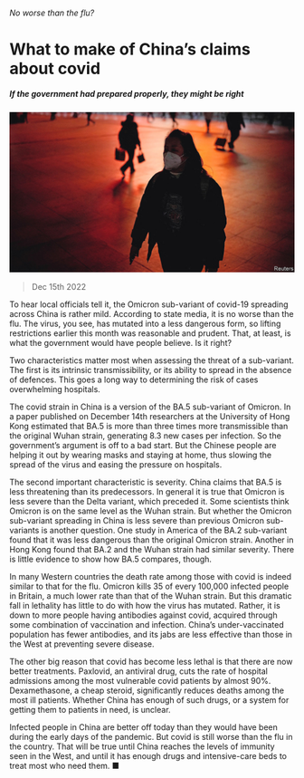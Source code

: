 ###### No worse than the flu?

# What to make of China’s claims about covid 

##### If the government had prepared properly, they might be right 

![image](images/20221217_CNP002.jpg) 

> Dec 15th 2022 


To hear local officials tell it, the Omicron sub-variant of covid-19 spreading across China is rather mild. According to state media, it is no worse than the flu. The virus, you see, has mutated into a less dangerous form, so lifting restrictions earlier this month was reasonable and prudent. That, at least, is what the government would have people believe. Is it right?

Two characteristics matter most when assessing the threat of a sub-variant. The first is its intrinsic transmissibility, or its ability to spread in the absence of defences. This goes a long way to determining the risk of cases overwhelming hospitals. 

The covid strain in China is a version of the BA.5 sub-variant of Omicron. In a paper published on December 14th researchers at the University of Hong Kong estimated that BA.5 is more than three times more transmissible than the original Wuhan strain, generating 8.3 new cases per infection. So the government’s argument is off to a bad start. But the Chinese people are helping it out by wearing masks and staying at home, thus slowing the spread of the virus and easing the pressure on hospitals.

The second important characteristic is severity. China claims that BA.5 is less threatening than its predecessors. In general it is true that Omicron is less severe than the Delta variant, which preceded it. Some scientists think Omicron is on the same level as the Wuhan strain. But whether the Omicron sub-variant spreading in China is less severe than previous Omicron sub-variants is another question. One study in America of the BA.2 sub-variant found that it was less dangerous than the original Omicron strain. Another in Hong Kong found that BA.2 and the Wuhan strain had similar severity. There is little evidence to show how BA.5 compares, though.

In many Western countries the death rate among those with covid is indeed similar to that for the flu. Omicron kills 35 of every 100,000 infected people in Britain, a much lower rate than that of the Wuhan strain. But this dramatic fall in lethality has little to do with how the virus has mutated. Rather, it is down to more people having antibodies against covid, acquired through some combination of vaccination and infection. China’s under-vaccinated population has fewer antibodies, and its jabs are less effective than those in the West at preventing severe disease.

The other big reason that covid has become less lethal is that there are now better treatments. Paxlovid, an antiviral drug, cuts the rate of hospital admissions among the most vulnerable covid patients by almost 90%. Dexamethasone, a cheap steroid, significantly reduces deaths among the most ill patients. Whether China has enough of such drugs, or a system for getting them to patients in need, is unclear.

Infected people in China are better off today than they would have been during the early days of the pandemic. But covid is still worse than the flu in the country. That will be true until China reaches the levels of immunity seen in the West, and until it has enough drugs and intensive-care beds to treat most who need them. ■


